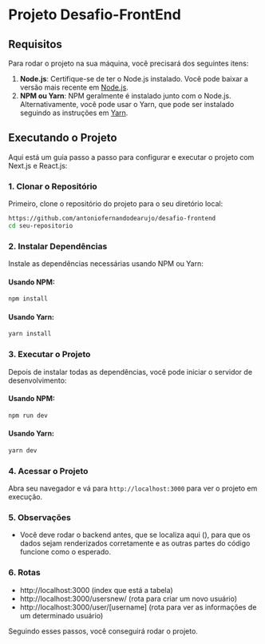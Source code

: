 # Projeto Desafio-FrontEnd

## Requisitos

Para rodar o projeto na sua máquina, você precisará dos seguintes itens:

1. **Node.js**: Certifique-se de ter o Node.js instalado. Você pode baixar a versão mais recente em [Node.js](https://nodejs.org/).
2. **NPM ou Yarn**: NPM geralmente é instalado junto com o Node.js. Alternativamente, você pode usar o Yarn, que pode ser instalado seguindo as instruções em [Yarn](https://yarnpkg.com/).

## Executando o Projeto

Aqui está um guia passo a passo para configurar e executar o projeto com Next.js e React.js:

### 1. Clonar o Repositório

Primeiro, clone o repositório do projeto para o seu diretório local:

```bash
https://github.com/antoniofernandodearujo/desafio-frontend
cd seu-repositorio
```

### 2. Instalar Dependências

Instale as dependências necessárias usando NPM ou Yarn:

#### Usando NPM:

```bash
npm install
```

#### Usando Yarn:

```bash
yarn install
```

### 3. Executar o Projeto

Depois de instalar todas as dependências, você pode iniciar o servidor de desenvolvimento:

#### Usando NPM:

```bash
npm run dev
```

#### Usando Yarn:

```bash
yarn dev
```

### 4. Acessar o Projeto

Abra seu navegador e vá para `http://localhost:3000` para ver o projeto em execução.

### 5. Observações
- Você deve rodar o backend antes, que se localiza aqui (), para que os dados sejam renderizados corretamente e as outras partes do código funcione como o esperado.

### 6. Rotas
- http://localhost:3000 (index que está a tabela)
- http://localhost:3000/usersnew/ (rota para criar um novo usuário)
- http://localhost:3000/user/[username] (rota para ver as informações de um determinado usuário)

Seguindo esses passos, você conseguirá rodar o projeto.